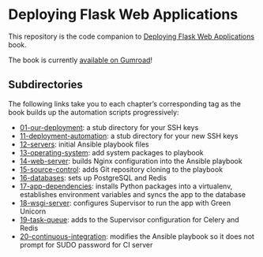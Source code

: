 # Deploying Flask Web Applications
This repository is the code companion to 
[Deploying Flask Web Applications](https://www.deploypython.com/)
book.

The book is currently [available on Gumroad](https://gumroad.com/l/WOvyt)!


## Subdirectories
The following links take you to each chapter’s corresponding tag as the
book builds up the automation scripts progressively:

* [01-our-deployment](./01-our-deployment): a stub directory for your SSH keys
* [11-deployment-automation](./11-deployment-automation): a stub directory for your new SSH keys
* [12-servers](./12-servers): initial Ansible playbook files
* [13-operating-system](./13-operating-system): add system packages to playbook
* [14-web-server](./14-web-server): builds Nginx configuration into the Ansible playbook
* [15-source-control](./15-source-control): adds Git repository cloning to the playbook
* [16-databases](./16-databases): sets up PostgreSQL and Redis
* [17-app-dependencies](./17-app-dependencies): installs Python packages into a virtualenv, establishes environment variables and syncs the app to the database
* [18-wsgi-server](./18-wsgi-server): configures Supervisor to run the app with Green Unicorn
* [19-task-queue](./19-task-queu): adds to the Supervisor configuration for Celery and Redis
* [20-continuous-integration](./20-continuous-integration): modifies the Ansible playbook so it does not prompt for SUDO password for CI server
